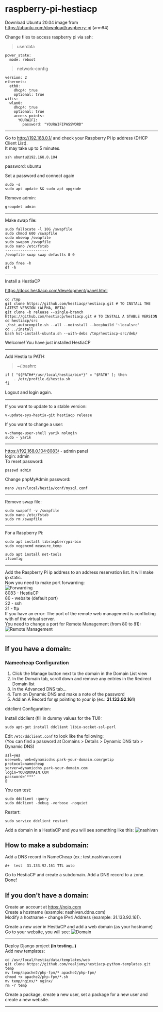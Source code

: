 # raspberry-pi-hestiacp

Download Ubuntu 20.04 image from https://ubuntu.com/download/raspberry-pi (arm64)

Change files to access raspberry pi via ssh:

> userdata
```
power_state:
  mode: reboot
```

> network-config
```
version: 2
ethernets:
  eth0:
    dhcp4: true
    optional: true
wifis:
  wlan0:
    dhcp4: true
    optional: true
    access-points:
      YOURWIFI:
        password: "YOURWIFIPASSWORD"
```

------------------------------------------------------------------------

Go to http://192.168.0.1/ and check your Raspberry Pi ip address (DHCP Client List).  
It may take up to 5 minutes.


```
ssh ubuntu@192.168.0.104
```
password: ubuntu

Set a password and connect again
```
sudo -s
sudo apt update && sudo apt upgrade
```

Remove admin:
```
groupdel admin
```

------------------------------------------------------------------------

Make swap file:

```
sudo fallocate -l 10G /swapfile
sudo chmod 600 /swapfile
sudo mkswap /swapfile
sudo swapon /swapfile
sudo nano /etc/fstab
--------------------
/swapfile swap swap defaults 0 0

sudo free -h
df -h
```

------------------------------------------------------------------------

Install a HestiaCP

https://docs.hestiacp.com/development/panel.html

```
cd /tmp
git clone https://github.com/hestiacp/hestiacp.git # TO INSTALL THE LATEST VERSION (ALPHA, BETA)
git clone -b release --single-branch https://github.com/hestiacp/hestiacp.git # TO INSTALL A STABLE VERSION
cd hestiacp/src
./hst_autocompile.sh --all --noinstall --keepbuild '~localsrc'
cd ../install
bash hst-install-ubuntu.sh --with-debs /tmp/hestiacp-src/deb/
```
Welcome! You have just installed HestiaCP

------------------------------------------------------------------------

Add Hestia to PATH:
> ~/.bashrc
```
if [ "${PATH#*/usr/local/hestia/bin*}" = "$PATH" ]; then
    . /etc/profile.d/hestia.sh
fi
```
Logout and login again.

------------------------------------------------------------------------

If you want to update to a stable version:
```
v-update-sys-hestia-git hestiacp release
```
If you want to change a user:
```
v-change-user-shell yarik nologin
sudo - yarik
```

------------------------------------------------------------------------

https://192.168.0.104:8083/ - admin panel  
login: admin  
To reset password:
```
passwd admin
```

Change phpMyAdmin password:

```
nano /usr/local/hestia/conf/mysql.conf
```

------------------------------------------------------------------------

Remove swap file:
```
sudo swapoff -v /swapfile
sudo nano /etc/fstab
sudo rm /swapfile
```

------------------------------------------------------------------------

For a Raspberry Pi:
```
sudo apt install libraspberrypi-bin
sudo vcgencmd measure_temp
```

```
sudo apt install net-tools
ifconfig
```

------------------------------------------------------------------------
Add the Raspberry Pi ip address to an address reservation list. It will make ip static.  
Now you need to make port forwarding:  
![Forwarding](https://i.ibb.co/D9Xt5G8/image.png)  
8083 - HestiaCP  
80 - website (default port)  
22 - ssh  
21 - ftp  
If you have an error: The port of the remote web management is conflicting with of the virtual server.  
You need to change a port for Remote Management (from 80 to 81):  
![Remote Management](https://i.ibb.co/PDyDdTt/image.png)

------------------------------------------------------------------------

## If you have a domain:

### Namecheap Configuration

1. Click the Manage button next to the domain in the Domain List view
2. In the Domain tab, scroll down and remove any entries in the Redirect Domain list
3. In the Advanced DNS tab...
4. Turn on Dynamic DNS and make a note of the password
5. Add an A Record for @ pointing to your ip (ex.: **31.133.92.161**)


ddclient Configuration:

Install ddclient (fill in dummy values for the TUI):
```
sudo apt-get install ddclient libio-socket-ssl-perl
```

Edit ```/etc/ddclient.conf``` to look like the following:  
(You can find a password at Domains > Details > Dynamic DNS tab > Dynamic DNS)
```
ssl=yes
use=web, web=dynamicdns.park-your-domain.com/getip
protocol=namecheap
server=dynamicdns.park-your-domain.com
login=YOURDOMAIN.COM
password='***'
@
```

You can test:
```
sudo ddclient -query
sudo ddclient -debug -verbose -noquiet
```

Restart:
```
sudo service ddclient restart
```
Add a domain in a HestiaCP and you will see something like this:
![nashivan](https://i.ibb.co/jrpVYdR/image.png)

## How to make a subdomain:

Add a DNS record in NameCheap (ex.: test.nashivan.com)
```
A+  test  31.133.92.161 TTL auto
```

Go to HestiaCP and create a subdomain. Add a DNS record to a zone.  
Done!

## If you don't have a domain:

Create an account at https://noip.com  
Create a hostname (example: nashivan.ddns.com)  
Modify a hostname - change IPv4 Address (example: 31.133.92.161). 

Create a new user in HestiaCP and add a web domain (as your hostname)  
Go to your website, you will see:
![Domain](https://i.ibb.co/PgQs3Vg/image.png)

------------------------------------------------------------------------

Deploy Django project **(in testing..)**  
Add new templates:
```
cd /usr/local/hestia/data/templates/web
git clone https://github.com/realjumy/hestiacp-python-templates.git temp
mv temp/apache2/php-fpm/* apache2/php-fpm/
chmod +x apache2/php-fpm/*.sh
mv temp/nginx/* nginx/
rm -r temp
```

Create a package, create a new user, set a package for a new user and create a new website.

------------------------------------------------------------------------
